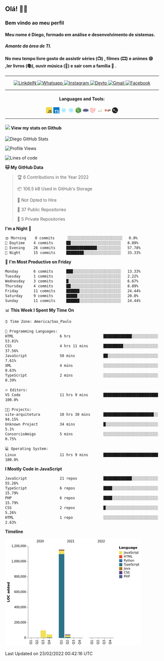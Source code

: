 ## Olá! 👋😁

### Bem vindo ao meu perfil

#### Meu nome é Diego, formado em análise e desenvolvimento de sistemas.

##### Amante da àrea de TI.

#### No meu tempo livre gosto de assistir séries (📺) , filmes (🎞️) e animes 😄 ,ler livros (📚), ouvir música (🎵) e sair com a família 👯 .

---

<div align="center">
<a target="_blank" href="https://www.linkedin.com/in/diego-sousa-dev/">
  <img  alt="LinkdeIN" width="22px" src="https://cdn.jsdelivr.net/npm/simple-icons@v3/icons/linkedin.svg" />
</a>
<a target="_blank" href="https://api.whatsapp.com/send?phone=5599984271185">
  <img  alt="Whatsapp" width="22px" src="https://cdn.jsdelivr.net/npm/simple-icons@v3/icons/whatsapp.svg" />
</a>
<a target="_blank" href="https://www.instagram.com/diegoss.dev/">
  <img  alt="Instagram" width="22px" src="https://cdn.jsdelivr.net/npm/simple-icons@v3/icons/instagram.svg" />
</a>
<a target="_blank" href="https://dev.to/diegosousasilva">
  <img  alt="Devto" width="22px" src="https://cdn.jsdelivr.net/npm/simple-icons@v3/icons/dev-dot-to.svg" />
</a>
<a target="_blank" href="mailto:sousa.diego.dev@gmail.com">
  <img  alt="Gmail" width="22px" src="https://cdn.jsdelivr.net/npm/simple-icons@v3/icons/gmail.svg" />
</a>
<a target="_blank" href="https://www.facebook.com/diegosousa.dasilva.1">
  <img  alt="Facebook" width="22px" src="https://cdn.jsdelivr.net/npm/simple-icons@v3/icons/facebook.svg" />
</a>
</div>

---

<div align="center">

#### Languages and Tools:

<code><img height="20" src="https://raw.githubusercontent.com/github/explore/80688e429a7d4ef2fca1e82350fe8e3517d3494d/topics/javascript/javascript.png"></code>
<code><img height="20" src="https://raw.githubusercontent.com/github/explore/80688e429a7d4ef2fca1e82350fe8e3517d3494d/topics/typescript/typescript.png"></code>
<code><img height="20" src="https://raw.githubusercontent.com/github/explore/80688e429a7d4ef2fca1e82350fe8e3517d3494d/topics/react-native/react-native.png"></code>
<code><img height="20" src="https://raw.githubusercontent.com/github/explore/80688e429a7d4ef2fca1e82350fe8e3517d3494d/topics/react/react.png"></code>
<code><img height="20" src="https://raw.githubusercontent.com/github/explore/80688e429a7d4ef2fca1e82350fe8e3517d3494d/topics/nodejs/nodejs.png"></code>
<code><img height="20" src="https://raw.githubusercontent.com/github/explore/80688e429a7d4ef2fca1e82350fe8e3517d3494d/topics/php/php.png"></code>
<code><img height="20" src="https://raw.githubusercontent.com/github/explore/80688e429a7d4ef2fca1e82350fe8e3517d3494d/topics/laravel/laravel.png"></code>
<code><img height="20" src="https://raw.githubusercontent.com/github/explore/80688e429a7d4ef2fca1e82350fe8e3517d3494d/topics/mysql/mysql.png"></code>
<code><img height="20" src="https://raw.githubusercontent.com/github/explore/80688e429a7d4ef2fca1e82350fe8e3517d3494d/topics/git/git.png"></code>
<code><img height="20" src="https://raw.githubusercontent.com/github/explore/80688e429a7d4ef2fca1e82350fe8e3517d3494d/topics/terminal/terminal.png"></code>

</div>

---

#### <img src="https://media.giphy.com/media/VgCDAzcKvsR6OM0uWg/giphy.gif" width="50"> View my stats on Github

![Diego GitHub Stats](https://github-readme-stats.vercel.app/api?username=DiegoSousaSilva&show_icons=true)

<!--START_SECTION:waka-->
![Profile Views](http://img.shields.io/badge/Profile%20Views-0-blue)

![Lines of code](https://img.shields.io/badge/From%20Hello%20World%20I%27ve%20Written-1%20Million%20lines%20of%20code-blue)

**🐱 My GitHub Data** 

> 🏆 6 Contributions in the Year 2022
 > 
> 📦 106.5 kB Used in GitHub's Storage 
 > 
> 🚫 Not Opted to Hire
 > 
> 📜 37 Public Repositories 
 > 
> 🔑 5 Private Repositories  
 > 
**I'm a Night 🦉** 

```text
🌞 Morning    0 commits      ░░░░░░░░░░░░░░░░░░░░░░░░░   0.0% 
🌆 Daytime    4 commits      ██░░░░░░░░░░░░░░░░░░░░░░░   8.89% 
🌃 Evening    26 commits     ██████████████░░░░░░░░░░░   57.78% 
🌙 Night      15 commits     ████████░░░░░░░░░░░░░░░░░   33.33%

```
📅 **I'm Most Productive on Friday** 

```text
Monday       6 commits      ███░░░░░░░░░░░░░░░░░░░░░░   13.33% 
Tuesday      1 commits      ░░░░░░░░░░░░░░░░░░░░░░░░░   2.22% 
Wednesday    3 commits      █░░░░░░░░░░░░░░░░░░░░░░░░   6.67% 
Thursday     4 commits      ██░░░░░░░░░░░░░░░░░░░░░░░   8.89% 
Friday       11 commits     ██████░░░░░░░░░░░░░░░░░░░   24.44% 
Saturday     9 commits      █████░░░░░░░░░░░░░░░░░░░░   20.0% 
Sunday       11 commits     ██████░░░░░░░░░░░░░░░░░░░   24.44%

```


📊 **This Week I Spent My Time On** 

```text
⌚︎ Time Zone: America/Sao_Paulo

💬 Programming Languages: 
HTML                     6 hrs               █████████████░░░░░░░░░░░░   53.81% 
CSS                      4 hrs 11 mins       █████████░░░░░░░░░░░░░░░░   37.56% 
JavaScript               50 mins             ██░░░░░░░░░░░░░░░░░░░░░░░   7.61% 
XML                      4 mins              ░░░░░░░░░░░░░░░░░░░░░░░░░   0.63% 
TypeScript               2 mins              ░░░░░░░░░░░░░░░░░░░░░░░░░   0.39%

🔥 Editors: 
VS Code                  11 hrs 9 mins       █████████████████████████   100.0%

🐱‍💻 Projects: 
site-arquitetura         10 hrs 30 mins      ███████████████████████░░   94.15% 
Unknown Project          34 mins             █░░░░░░░░░░░░░░░░░░░░░░░░   5.1% 
ConsorcioAmigo           5 mins              ░░░░░░░░░░░░░░░░░░░░░░░░░   0.75%

💻 Operating System: 
Linux                    11 hrs 9 mins       █████████████████████████   100.0%

```

**I Mostly Code in JavaScript** 

```text
JavaScript               21 repos            █████████████░░░░░░░░░░░░   55.26% 
TypeScript               6 repos             ████░░░░░░░░░░░░░░░░░░░░░   15.79% 
PHP                      6 repos             ████░░░░░░░░░░░░░░░░░░░░░   15.79% 
CSS                      2 repos             █░░░░░░░░░░░░░░░░░░░░░░░░   5.26% 
HTML                     1 repo              ░░░░░░░░░░░░░░░░░░░░░░░░░   2.63%

```


**Timeline**

![Chart not found](https://raw.githubusercontent.com/DiegoSousaSilva/DiegoSousaSilva/master/charts/bar_graph.png) 


 Last Updated on 23/02/2022 00:42:16 UTC
<!--END_SECTION:waka-->
